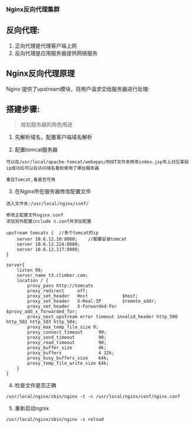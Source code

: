 ### Nginx反向代理集群

## 反向代理:

1. 正向代理是代理客户端上网
2. 反向代理是应用服务器提供网络服务

## Nginx反向代理原理

Nginx 提供了upstream模块，将用户请求交给服务器进行处理:

## 搭建步骤:

>规划服务器的角色用途

1. 先解析域名，配置客户端域名解析

2. 配置tomcat服务器

```
可以在/usr/local/apache-tomcat/webapps/ROOT文件夹修改index.jsp写上对应某段ip成功后可以在访问域名看到使用了哪台服务器

重启Tomcat,看是否可用
```

3. 在Nginx所在服务器修改配置文件

```
进入文件夹:/usr/local/nginx/conf/

修改主配置文件nginx.conf
添加另外配置include n.conf并添加配置

upstream tomcats {  //多个tomcat的ip
	server 10.6.12.10:8080;    //都要安装tomcat
	server 10.6.12.224:8080;
    server 10.6.12.117:8080;
}

server{
	listen 80;
    server_name t3.climber.com;
    location / {
    	proxy_pass http://tomcats
        proxy_redirect     off;
        proxy_set_header   Host             $host;
        proxy_set_header   X-Real-IP        $remote_addr;
        proxy_set_header   X-Forwarded-For  $proxy_add_x_forwarded_for;
        proxy_next_upstream error timeout invalid_header http_500 http_502 http_503 http_504;
        proxy_max_temp_file_size 0;
        proxy_connect_timeout      90;
        proxy_send_timeout         90;
        proxy_read_timeout         90;
        proxy_buffer_size          4k;
        proxy_buffers              4 32k;
        proxy_busy_buffers_size    64k;
        proxy_temp_file_write_size 64k;
    }
}
```

4. 检查文件是否正确

```
/usr/local/nginx/sbin/nginx -t -c /usr/local/nginx/conf/nginx.conf
```

5. 重新启动ngnix

```
/usr/local/nginx/sbin/nginx -s reload
```
